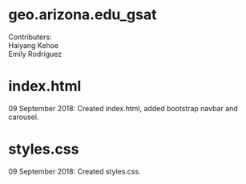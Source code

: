 # geo.arizona.edu_gsat
Contributers:  
Haiyang Kehoe  
Emily Rodriguez  

# index.html
09 September 2018: Created index.html, added bootstrap navbar and carousel.

# styles.css
09 September 2018: Created styles.css.  
